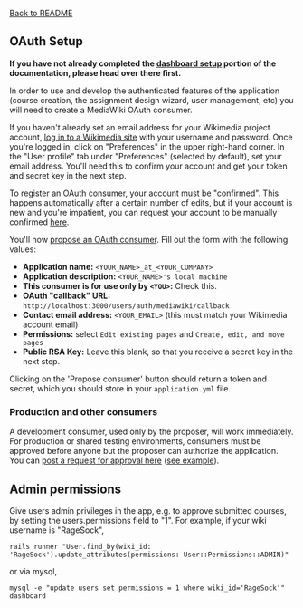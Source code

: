 [Back to README](../README.md)

## OAuth Setup

**If you have not already completed the [dashboard setup](setup.md) portion of the documentation, please head over there first.**

In order to use and develop the authenticated features of the application (course creation, the assignment design wizard, user management, etc) you will need to create a MediaWiki OAuth consumer.

If you haven't already set an email address for your Wikimedia project account, [log in to a Wikimedia site](https://www.mediawiki.org/w/index.php?title=Special:UserLogin&returnto=Special%3AUserLogout&returntoquery=noreturnto%3D) with your username and password. Once you're logged in, click on "Preferences" in the upper right-hand corner. In the "User profile" tab under "Preferences" (selected by default), set your email address. You'll need this to confirm your account and get your token and secret key in the next step.

To register an OAuth consumer, your account must be "confirmed". This happens automatically after a certain number of edits, but if your account is new and you're impatient, you can request your account to be manually confirmed [here](https://meta.wikimedia.org/wiki/Steward_requests/Permissions#Using_this_page).

You'll now [propose an OAuth consumer](https://meta.wikimedia.org/wiki/Special:OAuthConsumerRegistration/propose). Fill out the form with the following values:

- **Application name:** `<YOUR_NAME>_at_<YOUR_COMPANY>`
- **Application description:** `<YOUR_NAME>'s local machine`
- **This consumer is for use only by `<YOU>`:** Check this.
- **OAuth "callback" URL:** `http://localhost:3000/users/auth/mediawiki/callback`
- **Contact email address:** `<YOUR_EMAIL>` (this must match your Wikimedia account email)
- **Permissions:** select `Edit existing pages` and `Create, edit, and move pages`
- **Public RSA Key:** Leave this blank, so that you receive a secret key in the next step.

<!--![Screenshot](https://lh3.googleusercontent.com/-BMSA42xP8fU/VbaP35rumaI/AAAAAAAAAAc/b40znxPGbkU/s1024-Ic42/Screen%252520Shot%2525202015-07-27%252520at%2525201.07.21%252520PM.png)-->

Clicking on the 'Propose consumer' button should return a token and secret, which you should store in your `application.yml` file.

### Production and other consumers

A development consumer, used only by the proposer, will work immediately. For production or shared testing environments, consumers must be approved before anyone but the proposer can authorize the application. You can [post a request for approval here](https://meta.wikimedia.org/wiki/Steward_requests/Miscellaneous) ([see example](https://meta.wikimedia.org/w/index.php?title=Steward_requests/Miscellaneous&diff=prev&oldid=15398770)).

## Admin permissions

Give users admin privileges in the app, e.g. to approve submitted courses, by setting the users.permissions field to "1".  For example, if your wiki username is "RageSock",
```
rails runner "User.find_by(wiki_id: 'RageSock').update_attributes(permissions: User::Permissions::ADMIN)"
```
or via mysql,
```
mysql -e "update users set permissions = 1 where wiki_id='RageSock'" dashboard
```
